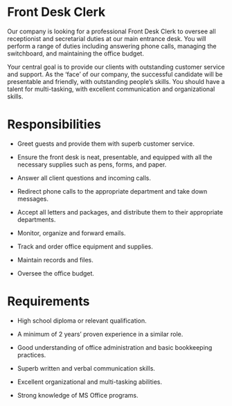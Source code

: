 # Front Desk Clerk

Our company is looking for a professional Front Desk Clerk to oversee all receptionist and secretarial duties at our main entrance desk. You will perform a range of duties including answering phone calls, managing the switchboard, and maintaining the office budget.

Your central goal is to provide our clients with outstanding customer service and support. As the ‘face’ of our company, the successful candidate will be presentable and friendly, with outstanding people’s skills.  You should have a talent for multi-tasking, with excellent communication and organizational skills.

# Responsibilities

* Greet guests and provide them with superb customer service.

* Ensure the front desk is neat, presentable, and equipped with all the necessary supplies such as pens, forms, and paper.

* Answer all client questions and incoming calls.

* Redirect phone calls to the appropriate department and take down messages.

* Accept all letters and packages, and distribute them to their appropriate departments.

* Monitor, organize and forward emails.

* Track and order office equipment and supplies.

* Maintain records and files.

* Oversee the office budget.

# Requirements

* High school diploma or relevant qualification.

* A minimum of 2 years’ proven experience in a similar role.

* Good understanding of office administration and basic bookkeeping practices.

* Superb written and verbal communication skills.

* Excellent organizational and multi-tasking abilities.

* Strong knowledge of MS Office programs.

